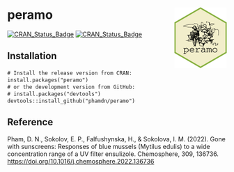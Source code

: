 # peramo <img src="man/figures/logo.png" align="right" width="120" />

[![CRAN_Status_Badge](https://www.r-pkg.org/badges/version/peramo)](https://cran.r-project.org/package=peramo)
[![CRAN_Status_Badge](https://cranlogs.r-pkg.org/badges/grand-total/peramo)](https://cran.r-project.org/package=peramo)

## Installation

```{r, eval = FALSE}
# Install the release version from CRAN:
install.packages("peramo")
# or the development version from GitHub:
# install.packages("devtools")
devtools::install_github("phamdn/peramo")
```

## Reference

Pham, D. N., Sokolov, E. P., Falfushynska, H., & Sokolova, I. M. (2022). Gone with sunscreens: Responses of blue mussels (Mytilus edulis) to a wide concentration range of a UV filter ensulizole. Chemosphere, 309, 136736. https://doi.org/10.1016/j.chemosphere.2022.136736



